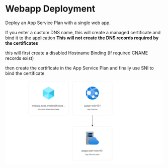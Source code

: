# Webapp Deployment

Deploy an App Service Plan with a single web app.

If you enter a custom DNS name, this will create a managed certificate and bind it to the application
**This will not create the DNS records required by the certificates**

this will first create a disabled Hostname Binding (If required CNAME records exist)

then create the certificate in the App Service Plan and finally use SNI to bind the certificate

![resource](resources.png)

